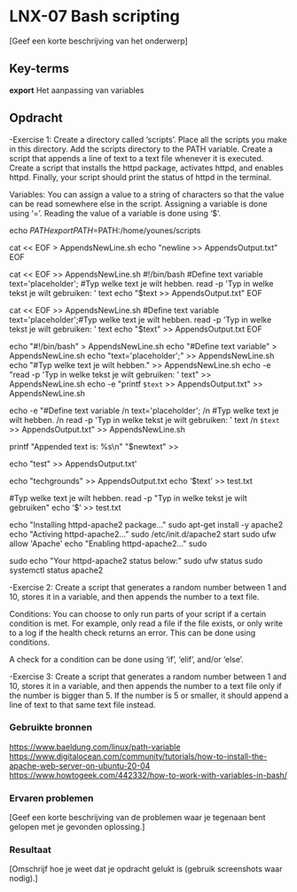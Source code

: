 # LNX-07 Bash scripting
[Geef een korte beschrijving van het onderwerp]

## Key-terms
**export** Het aanpassing van variables

## Opdracht
-Exercise 1:
Create a directory called ‘scripts’. Place all the scripts you make in this directory.
Add the scripts directory to the PATH variable.
Create a script that appends a line of text to a text file whenever it is executed.
Create a script that installs the httpd package, activates httpd, and enables httpd. Finally, your script should print the status of httpd in the terminal.

Variables:
You can assign a value to a string of characters so that the value can be read somewhere else in the script.
Assigning a variable is done using ‘=’.
Reading the value of a variable is done using ‘$<insert variable name here>’.

echo $PATH
export PATH=$PATH:/home/younes/scripts

cat << EOF > AppendsNewLine.sh
echo "newline >> AppendsOutput.txt"
EOF

cat << EOF >> AppendsNewLine.sh
#!/bin/bash
#Define text variable
text='placeholder';
#Typ welke text je wilt hebben.
read -p 'Typ in welke tekst je wilt gebruiken: ' text
echo "$text >> AppendsOutput.txt"
EOF

cat << EOF >> AppendsNewLine.sh
#Define text variable
text='placeholder';#Typ welke text je wilt hebben.
read -p 'Typ in welke tekst je wilt gebruiken: ' text
echo "$text" >> AppendsOutput.txt
EOF


echo "#!/bin/bash" > AppendsNewLine.sh
echo "#Define text variable" > AppendsNewLine.sh
echo "text='placeholder';" >> AppendsNewLine.sh
echo "#Typ welke text je wilt hebben." >> AppendsNewLine.sh
echo -e "read -p 'Typ in welke tekst je wilt gebruiken: ' text" >> AppendsNewLine.sh
echo -e "printf `$text` >> AppendsOutput.txt" >> AppendsNewLine.sh

echo -e "#Define text variable /n text='placeholder'; /n #Typ welke text je wilt hebben. /n read -p 'Typ in welke tekst je wilt gebruiken: ' text /n `$text` >> AppendsOutput.txt" >> AppendsNewLine.sh

printf "Appended text is: %s\n" "$newtext" >>

echo "test" >> AppendsOutput.txt'

echo "techgrounds" >> AppendsOutput.txt
echo ‘$text’ >> test.txt

#Typ welke text je wilt hebben.
read -p "Typ in welke tekst je wilt gebruiken"
echo ‘$<text>’ >> test.txt


echo "Installing httpd-apache2 package..."
sudo apt-get install -y apache2  
echo "Activing httpd-apache2..."
sudo /etc/init.d/apache2 start
sudo ufw allow 'Apache'
echo "Enabling httpd-apache2..."
sudo

sudo
echo "Your httpd-apache2 status below:"
sudo ufw status
sudo systemctl status apache2  



-Exercise 2:
Create a script that generates a random number between 1 and 10, stores it in a variable, and then appends the number to a text file.

Conditions:
You can choose to only run parts of your script if a certain condition is met. For example, only read a file if the file exists, or only write to a log if the health check returns an error. This can be done using conditions.

A check for a condition can be done using ‘if’, ‘elif’, and/or ‘else’.




-Exercise 3:
Create a script that generates a random number between 1 and 10, stores it in a variable, and then appends the number to a text file only if the number is bigger than 5. If the number is 5 or smaller, it should append a line of text to that same text file instead.

### Gebruikte bronnen
https://www.baeldung.com/linux/path-variable
https://www.digitalocean.com/community/tutorials/how-to-install-the-apache-web-server-on-ubuntu-20-04
https://www.howtogeek.com/442332/how-to-work-with-variables-in-bash/




### Ervaren problemen
[Geef een korte beschrijving van de problemen waar je tegenaan bent gelopen met je gevonden oplossing.]

### Resultaat
[Omschrijf hoe je weet dat je opdracht gelukt is (gebruik screenshots waar nodig).]
